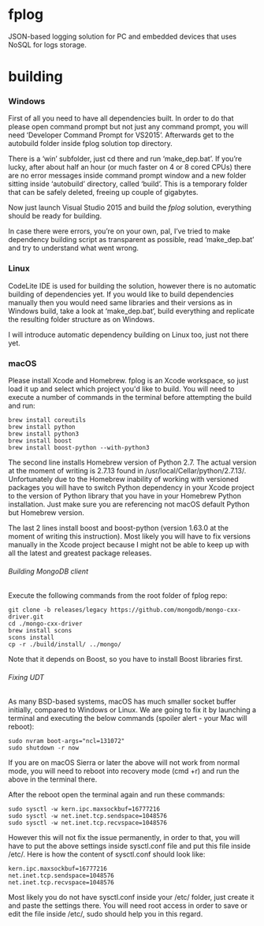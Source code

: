 # fplog
JSON-based logging solution for PC and embedded devices that uses NoSQL for logs storage.

# building

### Windows
First of all you need to have all dependencies built. In order to do that please open command prompt but not just any command prompt, you will need ‘Developer Command Prompt for VS2015’. Afterwards get to the autobuild folder inside fplog solution top directory.

There is a ‘win’ subfolder, just cd there and run ‘make_dep.bat’. If you’re lucky, after about half an hour (or much faster on 4 or 8 cored CPUs) there are no error messages inside command prompt window and a new folder sitting inside ‘autobuild’ directory, called ‘build’. This is a temporary folder that can be safely deleted, freeing up couple of gigabytes.

Now just launch Visual Studio 2015 and build the *fplog* solution, everything should be ready for building.

In case there were errors, you’re on your own, pal, I’ve tried to make dependency building script as transparent as possible, read ‘make_dep.bat’ and try to understand what went wrong.

### Linux
CodeLite IDE is used for building the solution, however there is no automatic building of dependencies yet. If you would like to build dependencies manually then you would need same libraries and their versions as in Windows build, take a look at ‘make_dep.bat’, build everything and replicate the resulting folder structure as on Windows.

I will introduce automatic dependency building on Linux too, just not there yet.

### macOS
Please install Xcode and Homebrew. fplog is an Xcode workspace, so just load it up and select which project you'd like to build.
You will need to execute a number of commands in the terminal before attempting the build and run:

    brew install coreutils
    brew install python
    brew install python3
    brew install boost
    brew install boost-python --with-python3

The second line installs Homebrew version of Python 2.7. The actual version at the moment of writing is 2.7.13 found in /usr/local/Cellar/python/2.7.13/. Unfortunately due to the Homebrew inability of working with versioned packages you will have to switch Python dependency in your Xcode project to the version of Python library that you have in your Homebrew Python installation. Just make sure you are referencing not macOS default Python but Homebrew version.

The last 2 lines install boost and boost-python (version 1.63.0 at the moment of writing this instruction). Most likely you will have to fix versions manually in the Xcode project because I might not be able to keep up with all the latest and greatest package releases.

###### Building MongoDB client

Execute the following commands from the root folder of fplog repo:

    git clone -b releases/legacy https://github.com/mongodb/mongo-cxx-driver.git
    cd ./mongo-cxx-driver
    brew install scons
    scons install
    cp -r ./build/install/ ../mongo/

Note that it depends on Boost, so you have to install Boost libraries first.

###### Fixing UDT

As many BSD-based systems, macOS has much smaller socket buffer initially, compared to Windows or Linux. We are going to fix it by launching a terminal and executing the below commands (spoiler alert - your Mac will reboot):

    sudo nvram boot-args="ncl=131072"
    sudo shutdown -r now

If you are on macOS Sierra or later the above will not work from normal mode, you will need to reboot into recovery mode (cmd +r) and run the above in the terminal there.

After the reboot open the terminal again and run these commands:

    sudo sysctl -w kern.ipc.maxsockbuf=16777216
    sudo sysctl -w net.inet.tcp.sendspace=1048576
    sudo sysctl -w net.inet.tcp.recvspace=1048576

However this will not fix the issue permanently, in order to that, you will have to put the above settings inside sysctl.conf file and put this file inside /etc/. Here is how the content of sysctl.conf should look like:

    kern.ipc.maxsockbuf=16777216
    net.inet.tcp.sendspace=1048576
    net.inet.tcp.recvspace=1048576

Most likely you do not have sysctl.conf inside your /etc/ folder, just create it and paste the settings there. You will need root access in order to save or edit the file inside /etc/, sudo should help you in this regard.
